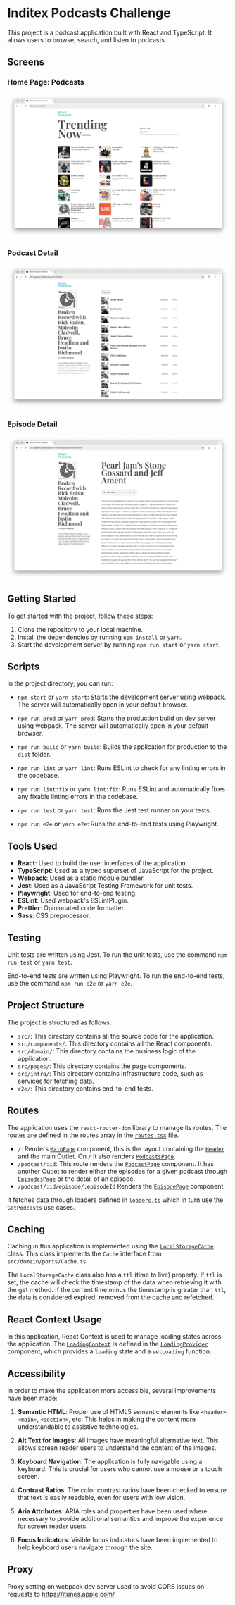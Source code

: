 # Inditex Podcasts Challenge

This project is a podcast application built with React and TypeScript. It allows users to browse, search, and listen to podcasts.

## Screens

### Home Page: Podcasts

![Podcasts](screenshots/podcasts.png)

### Podcast Detail

![Podcast](screenshots/podcast.png)

### Episode Detail

![Episode](screenshots/episode.png)

## Getting Started

To get started with the project, follow these steps:

1. Clone the repository to your local machine.
2. Install the dependencies by running `npm install` or `yarn`.
3. Start the development server by running `npm run start` or `yarn start`.

## Scripts

In the project directory, you can run:

- `npm start` or `yarn start`: Starts the development server using webpack. The server will automatically open in your default browser.

- `npm run prod` or `yarn prod`: Starts the production build on dev server using webpack. The server will automatically open in your default browser.

- `npm run build` or `yarn build`: Builds the application for production to the `dist` folder.

- `npm run lint` or `yarn lint`: Runs ESLint to check for any linting errors in the codebase.

- `npm run lint:fix` or `yarn lint:fix`: Runs ESLint and automatically fixes any fixable linting errors in the codebase.

- `npm run test` or `yarn test`: Runs the Jest test runner on your tests.

- `npm run e2e` or `yarn e2e`: Runs the end-to-end tests using Playwright.

## Tools Used

- **React**: Used to build the user interfaces of the application.
- **TypeScript**: Used as a typed superset of JavaScript for the project.
- **Webpack**: Used as a static module bundler.
- **Jest**: Used as a JavaScript Testing Framework for unit tests.
- **Playwright**: Used for end-to-end testing.
- **ESLint**: Used webpack's ESLintPlugin.
- **Prettier**: Opinionated code formatter.
- **Sass**: CSS preprocessor.

## Testing

Unit tests are written using Jest. To run the unit tests, use the command `npm run test` or `yarn test`.

End-to-end tests are written using Playwright. To run the end-to-end tests, use the command `npm run e2e` or `yarn e2e`.

## Project Structure

The project is structured as follows:

- `src/`: This directory contains all the source code for the application.
- `src/components/`: This directory contains all the React components.
- `src/domain/`: This directory contains the business logic of the application.
- `src/pages/`: This directory contains the page components.
- `src/infra/`: This directory contains infrastructure code, such as services for fetching data.
- `e2e/`: This directory contains end-to-end tests.

## Routes

The application uses the `react-router-dom` library to manage its routes. The routes are defined in the routes array in the [`routes.tsx`](src/adapters/router/routes.tsx) file.

- `/`: Renders [`MainPage`](src/pages/MainPage.tsx) component, this is the layout containing the [`Header`](src/components/header/Header.tsx) and the main Outlet. On `/` it also renders [`PodcastsPage`](src/pages/PodcastsPage.tsx).
- `/podcast/:id`: This route renders the [`PodcastPage`](src/pages/PodcastPage.tsx) component. It has another Outlet to render either the episodes for a given podcast through [`EpisodesPage`](src/pages/EpisodesPage.tsx) or the detail of an episode.
- `/podcast/:id/episode/:episodeId` Renders the [`EpisodePage`](src/pages/EpisodePage.tsx) component.

It fetches data through loaders defined in [`loaders.ts`](src/adapters/router/loaders.ts) which in turn use the `GetPodcasts` use cases.

## Caching

Caching in this application is implemented using the [`LocalStorageCache`](src/infra/LocalStorageCache.ts) class. This class implements the `Cache` interface from `src/domain/ports/Cache.ts`.

The `LocalStorageCache` class also has a `ttl` (time to live) property. If `ttl` is set, the cache will check the timestamp of the data when retrieving it with the get method. If the current time minus the timestamp is greater than `ttl`, the data is considered expired, removed from the cache and refetched.

## React Context Usage

In this application, React Context is used to manage loading states across the application. The [`LoadingContext`](src/adapters/context/LoadingProvider.tsx) is defined in the [`LoadingProvider`](src/adapters/context/LoadingProvider.tsx) component, which provides a `loading` state and a `setLoading` function.

## Accessibility

In order to make the application more accessible, several improvements have been made:

1. **Semantic HTML**: Proper use of HTML5 semantic elements like `<header>`, `<main>`, `<section>`, etc. This helps in making the content more understandable to assistive technologies.

2. **Alt Text for Images**: All images have meaningful alternative text. This allows screen reader users to understand the content of the images.

3. **Keyboard Navigation**: The application is fully navigable using a keyboard. This is crucial for users who cannot use a mouse or a touch screen.

4. **Contrast Ratios**: The color contrast ratios have been checked to ensure that text is easily readable, even for users with low vision.

5. **Aria Attributes**: ARIA roles and properties have been used where necessary to provide additional semantics and improve the experience for screen reader users.

6. **Focus Indicators**: Visible focus indicators have been implemented to help keyboard users navigate through the site.

## Proxy

Proxy setting on webpack dev server used to avoid CORS issues on requests to https://itunes.apple.com/
